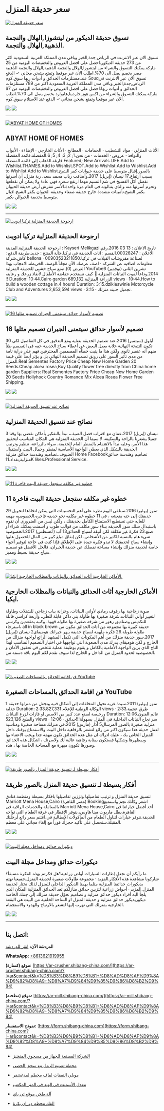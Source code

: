 # سعر حديقة المنزل

<a href="https://swt.shibang-china.com/?l=ar&img&k=%D8%B3%D8%B9%D8%B1+%D8%AD%D8%AF%D9%8A%D9%82%D8%A9+%D8%A7%D9%84%D9%85%D9%86%D8%B2%D9%84" target="_blank">![سعر حديقة المنزل](http://static.shibang-china.com/all-800x300/1017.jpg)</a>

## تسوق حديقة الديكور من ليتشوزا,الهلال والنجمة الذهبية,الهلال والنجمة.
تسوق الان عبر الانترنت في الرياض,جدة,الخبر وباقي مدن المملكة العربية السعودية اكثر من 273 حديقة الديكور.احصل على افضل العروض والتخفيضات اليومية من 25 ماركة.يمكنك التسوق والشراء من ليتشوزا,الهلال والنجمة الذهبية,الهلال والنجمة الذهبية مصر بخصم يصل الى 70%.اطلب الان عبر موقعنا وتمتع بشحن مجاني ✓ الدفع عند.مستلزمات الحدائق و أدوات ريها سوق.كوم Souqتسوق الان عبر الانترنت في الرياض,جدة,الخبر وباقي مدن المملكة العربية السعودية اكثر من 789 مستلزمات الحدائق و أدوات ريها.احصل على افضل العروض والتخفيضات اليومية من 67 ماركة.يمكنك التسوق والشراء من اكس هوز,جاردينا,هايوارد بخصم يصل الى 70%.اطلب الان عبر موقعنا وتمتع بشحن مجاني ✓ الدفع عند الاستلام سوق.كوم.


<a href="https://whatsapp.shibangsoft.com/WhatsApp.php" target="_blank" title="WhatsApp">![](http://static.shibang-china.com/icon/whatsapp.png)</a> <a href="https://swt.shibang-china.com/?l=ar&icon&k=%D8%B3%D8%B9%D8%B1+%D8%AD%D8%AF%D9%8A%D9%82%D8%A9+%D8%A7%D9%84%D9%85%D9%86%D8%B2%D9%84" target="_blank">![](http://static.shibang-china.com/icon/chat-ar.png)</a>

---

<a href="https://swt.shibang-china.com/?l=ar&img&k=%D8%B3%D8%B9%D8%B1+%D8%AD%D8%AF%D9%8A%D9%82%D8%A9+%D8%A7%D9%84%D9%85%D9%86%D8%B2%D9%84" target="_blank">![ABYAT HOME OF HOMES](http://static.shibang-china.com/all-800x300/710.jpg)</a>

## ABYAT HOME OF HOMES
الأثاث المنزلي &middot; مواد التشطيب &middot; الحمامات &middot; المطابخ &middot; الأثاث الخارجي &middot; الإضاءة &middot; الأبواب والنوافذ &middot; عروض &middot; الخدمات &middot; من نحن.1; 2; 3; 4; 5; 6.المفضلة.قائمة المفضلة فارغة.الذهاب إلى قائمة المفضلة.Featured; New Arrivals.LIFE.Add to Wishlist.THAMES.Add to Wishlist.SPOT.Add to Wishlist.Add to Wishlist.Add to Wishlist.Add to Wishlist.بالصور.إقبال متوسط على حديقة حيوانات كفر الشيخ بسبب ارتفاع.17 نيسان (إبريل) 2017.وأضافت رباب محمد سعد، ربة منزل، أن أسرتها تفضل أكل الفسيخ فى شم النسيم مهما ارتفع سعره فهى عادة ولا يمكن أن تقطعها وتحرم أسرتها منه والذى يتنالونه فى العام مرة واحدة.الأسر تفترش أرض حديقة الحيوان بكفر الشيخ.تأمينات مشددة خارج حديقة صنعاء وحديقة الحيوان بكفر الشيخ.اقبال متوسط بحديقة الحيوالن بكفر.


<a href="https://whatsapp.shibangsoft.com/WhatsApp.php" target="_blank" title="WhatsApp">![](http://static.shibang-china.com/icon/whatsapp.png)</a> <a href="https://swt.shibang-china.com/?l=ar&icon&k=%D8%B3%D8%B9%D8%B1+%D8%AD%D8%AF%D9%8A%D9%82%D8%A9+%D8%A7%D9%84%D9%85%D9%86%D8%B2%D9%84" target="_blank">![](http://static.shibang-china.com/icon/chat-ar.png)</a>

---

<a href="https://swt.shibang-china.com/?l=ar&img&k=%D8%B3%D8%B9%D8%B1+%D8%AD%D8%AF%D9%8A%D9%82%D8%A9+%D8%A7%D9%84%D9%85%D9%86%D8%B2%D9%84" target="_blank">![ارجوحة الحديقة المنزلية تركيا ادويت](http://static.shibang-china.com/all-800x300/239.jpg)</a>

## ارجوحة الحديقة المنزلية تركيا ادويت
ارجوحة الحديقة المنزلية.المدينة : Kayseri Melikgazi.تاريخ الاعلان : 13 03 2016.رقم الاعلان : 00026247.القسم : اثاث الحديقة في تركيا.حالة المنتج : جديد.طريقة الدفع : كاش.شركة bellona لصناعة مفروشات الفيلات في تركيا.00903523211850 &middot; معلومات اضافية عن الشركة &middot; اضف عرضك الآن مجاناً.الوصف.الخريطة.الاعجاب بهذا العرض (0).صنع سياج خشبي للحديقة المنزلية YouTube6 تشرين الثاني (نوفمبر) 2014.وداعاً لموت النباتات المنزلية 🥀 كيف تستخدم حفاضة الأطفال لأنقاذ زرعك و رعايته !! Duration: 10:44.Cairo garden الزراعة المنزلية 689,132 views &middot; 10:44.How to build a wooden cottage in.4 hours! Duration: 3:15.dzikieswinie Motorcycle Club and Adventures 2,653,594 views &middot; 3:15 &middot; تجميل جنينه منزلك.


<a href="https://whatsapp.shibangsoft.com/WhatsApp.php" target="_blank" title="WhatsApp">![](http://static.shibang-china.com/icon/whatsapp.png)</a> <a href="https://swt.shibang-china.com/?l=ar&icon&k=%D8%B3%D8%B9%D8%B1+%D8%AD%D8%AF%D9%8A%D9%82%D8%A9+%D8%A7%D9%84%D9%85%D9%86%D8%B2%D9%84" target="_blank">![](http://static.shibang-china.com/icon/chat-ar.png)</a>

---

<a href="https://swt.shibang-china.com/?l=ar&img&k=%D8%B3%D8%B9%D8%B1+%D8%AD%D8%AF%D9%8A%D9%82%D8%A9+%D8%A7%D9%84%D9%85%D9%86%D8%B2%D9%84" target="_blank">![16 تصميم لأسوار حدائق سيتمنى الجيران تصميم مثلها](http://static.shibang-china.com/all-800x300/942.jpg)</a>

## 16 تصميم لأسوار حدائق سيتمنى الجيران تصميم مثلها
30 أيلول (سبتمبر) 2016.عند تصميم الحديقة بعناية ومع التدقيق في كل التفاصيل لكي تكون النتيجة النهائية خلابة يغفل البعض عن أعطاء سياج الحديقة حقه في التصميم ظناً منهم أنه عنصر ثانوي ولكن هذا ما يثبت خطأه المصممين المحترفين فهم على دراية تامة من مدى تأثير السور على رونق تصميم الحديقة النهائي بل و يؤثر أيضاً على قيمة المنزل.Real Sementes Factory Price Cheap New Home Garden 20 Seeds.Cheap alcea rosea,Buy Quality flower free directly from China home garden Suppliers: Real Sementes Factory Price Cheap New Home Garden 20 Seeds Hollyhock Country Romance Mix Alcea Rosea Flower Free Shipping.


<a href="https://whatsapp.shibangsoft.com/WhatsApp.php" target="_blank" title="WhatsApp">![](http://static.shibang-china.com/icon/whatsapp.png)</a> <a href="https://swt.shibang-china.com/?l=ar&icon&k=%D8%B3%D8%B9%D8%B1+%D8%AD%D8%AF%D9%8A%D9%82%D8%A9+%D8%A7%D9%84%D9%85%D9%86%D8%B2%D9%84" target="_blank">![](http://static.shibang-china.com/icon/chat-ar.png)</a>

---

<a href="https://swt.shibang-china.com/?l=ar&img&k=%D8%B3%D8%B9%D8%B1+%D8%AD%D8%AF%D9%8A%D9%82%D8%A9+%D8%A7%D9%84%D9%85%D9%86%D8%B2%D9%84" target="_blank">![نصائح عند تنسيق الحديقة المنزلية](http://static.shibang-china.com/all-800x300/1346.jpg)</a>

## نصائح عند تنسيق الحديقة المنزلية
3 نيسان (إبريل) 2017.عمان مع اقتراب فصل الصيف، نبدأ بالتفكير بأماكن نقضي بها وقتا جميلا يشعرنا بالراحة والسكينة، لا سيما أن الحديقة المنزلية هي المكان المناسب لتحقيق هذا الأمر، وعليه نبدأ بالاهتمام بالمنظر العام للحديقة، سواء بالزراعة، تنظيم وترتيب الحديقة بالشكل الذي يعطي الواجهة الأساسية لمنظر وجمال البيت واستقبال الضيوف،.تصاميم وهندسة حدائق منزلية Home Facebookتصاميم وهندسة حدائق منزلية,بغداد.11K likes.Professional Service.


<a href="https://whatsapp.shibangsoft.com/WhatsApp.php" target="_blank" title="WhatsApp">![](http://static.shibang-china.com/icon/whatsapp.png)</a> <a href="https://swt.shibang-china.com/?l=ar&icon&k=%D8%B3%D8%B9%D8%B1+%D8%AD%D8%AF%D9%8A%D9%82%D8%A9+%D8%A7%D9%84%D9%85%D9%86%D8%B2%D9%84" target="_blank">![](http://static.shibang-china.com/icon/chat-ar.png)</a>

---

<a href="https://swt.shibang-china.com/?l=ar&img&k=%D8%B3%D8%B9%D8%B1+%D8%AD%D8%AF%D9%8A%D9%82%D8%A9+%D8%A7%D9%84%D9%85%D9%86%D8%B2%D9%84" target="_blank">![11 خطوه غير مكلفه ستجعل حديقة البيت فاخرة](http://static.shibang-china.com/all-800x300/3.jpg)</a>

## 11 خطوه غير مكلفه ستجعل حديقة البيت فاخرة
29 تموز (يوليو) 2016.سنلقى اليوم نظره على أهم التحسينات التى يمكن اتخاذها لتحويل حديقتك إلى جنه منعشه ، في 11 خطوه غير مكلفه نحو حديقه فاخره.الخصوصيه مهمه للغايه حتى تستطيع الاستمتاع الكامل بحديقتك ، ولكن ليس من الضروري أن تقوم باستبدال سلك سور الحديقه ببناء سور مكلف من قوالب طوب و اسمنت.يمكنك شراء أو صنع.23 فكرة غير مكلفة لكن أنيقة لسياج الحدائق13 آب (أغسطس) 2017.الخصوصية شيء هام بالنسبة للكثير من الأشخاص، لكن إنفاق مبلغ كبير من المال للحصول عليها وإنشاء سياج لحديقتك لا تبدو فكرة جيدة على الإطلاق.فإذا كنت في حاجة لتوفير أجواء خاصة لحديقة منزلك وإنشاء مساحة تفصلك عن حديقة الجيران، فالحل الأفضل هو تصميم سياج حديقة بسيط ومميز.


<a href="https://whatsapp.shibangsoft.com/WhatsApp.php" target="_blank" title="WhatsApp">![](http://static.shibang-china.com/icon/whatsapp.png)</a> <a href="https://swt.shibang-china.com/?l=ar&icon&k=%D8%B3%D8%B9%D8%B1+%D8%AD%D8%AF%D9%8A%D9%82%D8%A9+%D8%A7%D9%84%D9%85%D9%86%D8%B2%D9%84" target="_blank">![](http://static.shibang-china.com/icon/chat-ar.png)</a>

---

<a href="https://swt.shibang-china.com/?l=ar&img&k=%D8%B3%D8%B9%D8%B1+%D8%AD%D8%AF%D9%8A%D9%82%D8%A9+%D8%A7%D9%84%D9%85%D9%86%D8%B2%D9%84" target="_blank">![الأماكن الخارجية أثاث الحدائق والنباتات والمظلات الخارجية ايكيا.](http://static.shibang-china.com/all-800x300/636.jpg)</a>

## الأماكن الخارجية أثاث الحدائق والنباتات والمظلات الخارجية ايكيا.
صوبة زجاجية بها رفوف رمادي لأواني النباتات، وخزانة بباب زجاجي للشتلات وطاولة لتغيير أواني النباتات.شرفة صغيرة بها طاولة بني داكن قابلة للطي، وأربعة كراسي قابلة للتكديس وصناديق زهور من.شرفة صغيرة بها طاولة قهوة، وكنبة بمقعدين وكرسي استرخاء، all in black brown.حديقة كبيرة بها مجموعة من أثاث الحدائق مكون من طاولة طويلة.26 فكرة ملهمة لسياج حديقة يبهر جيرانك هوميفاي2 نيسان (إبريل) 2017.سور حديقة منزلك من أهم المكونات التي تكمل المشهد الرائع لواجهة منزلك من الخارج و لكن هوميفاي يدرك مدى الصعوبة التي تواجهها في اختيار التصميم المناسب لهذا التاج الذي يزين الواجهة الأمامية بالكامل و يقوم بوظيفة عملية تتلخص في تحقيق الأمان و الخصوصية لحدود المنزل من الداخل و الخارج لذا سوف نقدم لكم اليوم باقة دسمة من.


<a href="https://whatsapp.shibangsoft.com/WhatsApp.php" target="_blank" title="WhatsApp">![](http://static.shibang-china.com/icon/whatsapp.png)</a> <a href="https://swt.shibang-china.com/?l=ar&icon&k=%D8%B3%D8%B9%D8%B1+%D8%AD%D8%AF%D9%8A%D9%82%D8%A9+%D8%A7%D9%84%D9%85%D9%86%D8%B2%D9%84" target="_blank">![](http://static.shibang-china.com/icon/chat-ar.png)</a>

---

<a href="https://swt.shibang-china.com/?l=ar&img&k=%D8%B3%D8%B9%D8%B1+%D8%AD%D8%AF%D9%8A%D9%82%D8%A9+%D8%A7%D9%84%D9%85%D9%86%D8%B2%D9%84" target="_blank">![فن اقامة الحدائق بالمساحات الصغيرة YouTube](http://static.shibang-china.com/all-800x300/863.jpg)</a>

## فن اقامة الحدائق بالمساحات الصغيرة YouTube
1 تموز (يوليو) 2011.سيدة غزية تحول المخلفات إلى أشكال فنية وتجعل من منزلها حديقة جذابة Duration: 2:33.الوكالة الوطنية للإعلام 827,331 views &middot; 2:33.طرق عجيبة ورخيصة لصنع عدد كبير من الاصص او فازات لزرع النباتات Duration: 12:06.عالم الفنون والطبخ 523,126 views &middot; 12:06 &middot; سر نجاح النباتات الداخلية فى المنزل بسهولة!!!حدائق منزلية صغيرة بالصور المرسال5 آذار (مارس) 2015.في منزلك مساحة صغيرة ومناسبة لعمل حديثة هذا سيكون اكثر من رائع لتشعر بالرفاهية داخل البيت والاستمتاع بوقتك داخل المنزل الخاص بك ، عليك ادراك ان مثل هذه الحدائق تكون مهمه جدا ويجب الاعتناء بها وبمظهرها وشكلها فستكون بمثابة رفاهية عالية لك ولاسرتك ، اشكال هذه الحدائق وصورها تكوون مبهرة مع المساحة الخاصة بها ، هذه.


<a href="https://whatsapp.shibangsoft.com/WhatsApp.php" target="_blank" title="WhatsApp">![](http://static.shibang-china.com/icon/whatsapp.png)</a> <a href="https://swt.shibang-china.com/?l=ar&icon&k=%D8%B3%D8%B9%D8%B1+%D8%AD%D8%AF%D9%8A%D9%82%D8%A9+%D8%A7%D9%84%D9%85%D9%86%D8%B2%D9%84" target="_blank">![](http://static.shibang-china.com/icon/chat-ar.png)</a>

---

<a href="https://swt.shibang-china.com/?l=ar&img&k=%D8%B3%D8%B9%D8%B1+%D8%AD%D8%AF%D9%8A%D9%82%D8%A9+%D8%A7%D9%84%D9%85%D9%86%D8%B2%D9%84" target="_blank">![أفكار بسيطة لـ تنسيق حديقة المنزل بالصور طريقة](http://static.shibang-china.com/all-800x300/551.jpg)</a>

## أفكار بسيطة لـ تنسيق حديقة المنزل بالصور طريقة
تنسيق حديقة المنزل و ترتيب تفاصيلها وتززين تفاصيلها بافكار بسيطة ومنظمة.فنادق Marriott Mena House,Cairo (مصر القاهرة) Bookingاشعر وكأنك نجم واستمتع بالمعاملة والخدمات الراقية في Marriott Mena House,Cairo.أحد أفضل خياراتنا في القاهرة.يطل ماريوت مينا هاوس،.يتوفر الإفطار في غرفة الطعام التي تواجه الحديقة.تتوفر خيارات لتناول الطعام من المأكولات الإيطالية في.اغتنم سعر رائع لرحلتك المقبلة.ستحصل على تأكيد حجزك فوراً مع إلغاء مجاني على معظم.


<a href="https://whatsapp.shibangsoft.com/WhatsApp.php" target="_blank" title="WhatsApp">![](http://static.shibang-china.com/icon/whatsapp.png)</a> <a href="https://swt.shibang-china.com/?l=ar&icon&k=%D8%B3%D8%B9%D8%B1+%D8%AD%D8%AF%D9%8A%D9%82%D8%A9+%D8%A7%D9%84%D9%85%D9%86%D8%B2%D9%84" target="_blank">![](http://static.shibang-china.com/icon/chat-ar.png)</a>

---

<a href="https://swt.shibang-china.com/?l=ar&img&k=%D8%B3%D8%B9%D8%B1+%D8%AD%D8%AF%D9%8A%D9%82%D8%A9+%D8%A7%D9%84%D9%85%D9%86%D8%B2%D9%84" target="_blank">![ديكورات حدائق ومداخل مجلة البيت](http://static.shibang-china.com/all-800x300/1403.jpg)</a>

## ديكورات حدائق ومداخل مجلة البيت
ما رأيكم أن نجعل إطارات السيارات أواض زراعية؟هل فكرتم بهذه الفكرة مسبقاً؟شاركونا مشاهدة هذه الأفكار.المزيد &middot; مجموعة طاولات صغيرة لحديقة المنزل.جميعنا نهتم بديكورات حدائقنا المنزلية مثلما يهمنا الديكور الداخلي للمنزل لذلك نختار لحديقة المنزل.المزيد &middot; أحواض زراعية لتزيين حدائق منازلكم.تعد الحدائق المنزلية المكان الذي يلجأ اليه أفراد.ديكور حدائق منزلية و تصاميم تحوّل حديقة منزلك إلى جنتك الخاصة ديكوريديكور حدائق منزلية و حديقة المنزل او الساحة الخلفية من البيت هي البقعة الخارجية بمنزلك التي تهرب إليها لتشعر بالارتياح والهدوء والاستجمام.


<a href="https://whatsapp.shibangsoft.com/WhatsApp.php" target="_blank" title="WhatsApp">![](http://static.shibang-china.com/icon/whatsapp.png)</a> <a href="https://swt.shibang-china.com/?l=ar&icon&k=%D8%B3%D8%B9%D8%B1+%D8%AD%D8%AF%D9%8A%D9%82%D8%A9+%D8%A7%D9%84%D9%85%D9%86%D8%B2%D9%84" target="_blank">![](http://static.shibang-china.com/icon/chat-ar.png)</a>

---
## اتصل بنا:

**الدردشة الآن:** [انقر للدردشة](https://swt.shibang-china.com?l=ar&contact&k=%D8%B3%D8%B9%D8%B1+%D8%AD%D8%AF%D9%8A%D9%82%D8%A9+%D8%A7%D9%84%D9%85%D9%86%D8%B2%D9%84)

**WhatsApp:**  [+8613621919955](https://whatsapp.shibangsoft.com/WhatsApp.php)

**موقع (كسارة):** [https://ar-crusher.shibang-china.com/](https://ar-crusher.shibang-china.com/?l=ar&contact&k=%D8%B3%D8%B9%D8%B1+%D8%AD%D8%AF%D9%8A%D9%82%D8%A9+%D8%A7%D9%84%D9%85%D9%86%D8%B2%D9%84)

**موقع (مطحنة):** [https://ar-mill.shibang-china.com/](https://ar-mill.shibang-china.com/?l=ar&contact&k=%D8%B3%D8%B9%D8%B1+%D8%AD%D8%AF%D9%8A%D9%82%D8%A9+%D8%A7%D9%84%D9%85%D9%86%D8%B2%D9%84)

**نموذج الاستفسار:** [https://form.shibang-china.com](https://form.shibang-china.com?l=ar&contact&k=%D8%B3%D8%B9%D8%B1+%D8%AD%D8%AF%D9%8A%D9%82%D8%A9+%D8%A7%D9%84%D9%85%D9%86%D8%B2%D9%84)

* [الشركة المصنعة للجهاز من مسحوق المنغنيز](../28/%D8%A7%D9%84%D8%B4%D8%B1%D9%83%D8%A9%20%D8%A7%D9%84%D9%85%D8%B5%D9%86%D8%B9%D8%A9%20%D9%84%D9%84%D8%AC%D9%87%D8%A7%D8%B2%20%D9%85%D9%86%20%D9%85%D8%B3%D8%AD%D9%88%D9%82%20%D8%A7%D9%84%D9%85%D9%86%D8%BA%D9%86%D9%8A%D8%B2.md)

* [محطة تصنيع الرمل مع سحق الحصى](../26/%D9%85%D8%AD%D8%B7%D8%A9%20%D8%AA%D8%B5%D9%86%D9%8A%D8%B9%20%D8%A7%D9%84%D8%B1%D9%85%D9%84%20%D9%85%D8%B9%20%D8%B3%D8%AD%D9%82%20%D8%A7%D9%84%D8%AD%D8%B5%D9%89.md)

* [موبلي النفقات لفاف محطم لمدغشقر](../30/%D9%85%D9%88%D8%A8%D9%84%D9%8A%20%D8%A7%D9%84%D9%86%D9%81%D9%82%D8%A7%D8%AA%20%D9%84%D9%81%D8%A7%D9%81%20%D9%85%D8%AD%D8%B7%D9%85%20%D9%84%D9%85%D8%AF%D8%BA%D8%B4%D9%82%D8%B1.md)

* [معدل الأسمنت في الهند في المتر المكعب](../29/%D9%85%D8%B9%D8%AF%D9%84%20%D8%A7%D9%84%D8%A3%D8%B3%D9%85%D9%86%D8%AA%20%D9%81%D9%8A%20%D8%A7%D9%84%D9%87%D9%86%D8%AF%20%D9%81%D9%8A%20%D8%A7%D9%84%D9%85%D8%AA%D8%B1%20%D8%A7%D9%84%D9%85%D9%83%D8%B9%D8%A8.md)

* [آلة طحن موقع ئي باي](../30/%D8%A2%D9%84%D8%A9%20%D8%B7%D8%AD%D9%86%20%D9%85%D9%88%D9%82%D8%B9%20%D8%A6%D9%8A%20%D8%A8%D8%A7%D9%8A.md)

* [الفك محطم دوران بكرة](../27/%D8%A7%D9%84%D9%81%D9%83%20%D9%85%D8%AD%D8%B7%D9%85%20%D8%AF%D9%88%D8%B1%D8%A7%D9%86%20%D8%A8%D9%83%D8%B1%D8%A9.md)